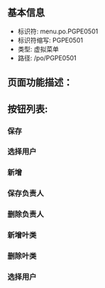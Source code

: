 
## 基本信息

- 标识符: menu.po.PGPE0501
- 标识符缩写: PGPE0501
- 类型: 虚拟菜单
- 路径: /po/PGPE0501

## 页面功能描述：





## 按钮列表:


### 保存



### 选择用户



### 新增



### 保存负责人



### 删除负责人



### 新增叶类



### 删除叶类



### 选择用户


